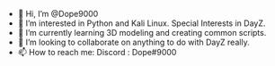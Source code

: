 - 👋 Hi, I’m @Dope9000
- 👀 I’m interested in Python and Kali Linux. Special Interests in DayZ.
- 🌱 I’m currently learning 3D modeling and creating common scripts.
- 💞️ I’m looking to collaborate on anything to do with DayZ really.
- 📫 How to reach me: Discord : Dope#9000

<!---
Dope9000/Dope9000 is a ✨ special ✨ repository because its `README.md` (this file) appears on your GitHub profile.
You can click the Preview link to take a look at your changes.
--->
